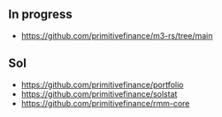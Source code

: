 ## In progress
- https://github.com/primitivefinance/m3-rs/tree/main

## Sol
- https://github.com/primitivefinance/portfolio
- https://github.com/primitivefinance/solstat
- https://github.com/primitivefinance/rmm-core
